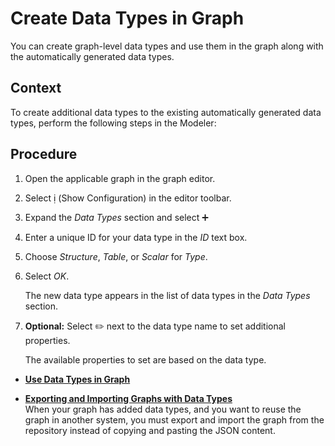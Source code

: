 <!-- loio7849362c2dbd4635888682c157a1eb0f -->

<link rel="stylesheet" type="text/css" href="../css/sap-icons.css"/>

# Create Data Types in Graph

You can create graph-level data types and use them in the graph along with the automatically generated data types.



## Context

To create additional data types to the existing automatically generated data types, perform the following steps in the Modeler:



## Procedure

1.  Open the applicable graph in the graph editor.

2.  Select <span class="SAP-icons"></span> \(Show Configuration\) in the editor toolbar.

3.  Expand the *Data Types* section and select :heavy_plus_sign: 

4.  Enter a unique ID for your data type in the *ID* text box.

5.  Choose *Structure*, *Table*, or *Scalar* for *Type*.

6.  Select *OK*.

    The new data type appears in the list of data types in the *Data Types* section.

7.  **Optional:** Select :pencil2: next to the data type name to set additional properties.

    The available properties to set are based on the data type.


-   **[Use Data Types in Graph](use-data-types-in-graph-fe0f680.md "")**  

-   **[Exporting and Importing Graphs with Data Types](exporting-and-importing-graphs-with-data-types-9c670e4.md "When your graph has added data types, and you want to reuse the graph in another system, you must export and import the graph from the
		repository instead of copying and pasting the JSON content. ")**  
When your graph has added data types, and you want to reuse the graph in another system, you must export and import the graph from the repository instead of copying and pasting the JSON content.

